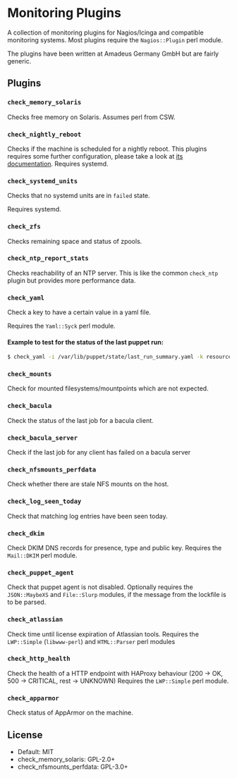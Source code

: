 # Monitoring Plugins

A collection of monitoring plugins for Nagios/Icinga and compatible monitoring
systems.
Most plugins require the `Nagios::Plugin` perl module.

The plugins have been written at Amadeus Germany GmbH but are fairly generic.

## Plugins

### `check_memory_solaris`

Checks free memory on Solaris. Assumes perl from CSW.

### `check_nightly_reboot`

Checks if the machine is scheduled for a nightly reboot.
This plugins requires some further configuration, please take a look at
[its documentation](check_nightly_reboot/README.md).
Requires systemd.

### `check_systemd_units`

Checks that no systemd units are in `failed` state.

Requires systemd.

### `check_zfs`

Checks remaining space and status of zpools.

### `check_ntp_report_stats`

Checks reachability of an NTP server.
This is like the common `check_ntp` plugin but provides more performance data.

### `check_yaml`

Check a key to have a certain value in a yaml file.

Requires the `Yaml::Syck` perl module.

#### Example to test for the status of the last puppet run:

```sh
$ check_yaml -i /var/lib/puppet/state/last_run_summary.yaml -k resources -k failed -e 0
```

### `check_mounts`

Check for mounted filesystems/mountpoints which are not expected.

### `check_bacula`

Check the status of the last job for a bacula client.

### `check_bacula_server`

Check if the last job for any client has failed on a bacula server

### `check_nfsmounts_perfdata`

Check whether there are stale NFS mounts on the host.

### `check_log_seen_today`

Check that matching log entries have been seen today.

### `check_dkim`

Check DKIM DNS records for presence, type and public key.
Requires the `Mail::DKIM` perl module.

### `check_puppet_agent`

Check that puppet agent is not disabled.
Optionally requires the `JSON::MaybeXS` and `File::Slurp` modules, if the
message from the lockfile is to be parsed.

### `check_atlassian`

Check time until license expiration of Atlassian tools.
Requires the `LWP::Simple` (`libwww-perl`) and `HTML::Parser` perl modules

### `check_http_health`

Check the health of a HTTP endpoint with HAProxy behaviour
(200 -> OK, 500 -> CRITICAL, rest -> UNKNOWN)
Requires the `LWP::Simple` perl module.

### `check_apparmor`

Check status of AppArmor on the machine.

## License

* Default: MIT
* check_memory_solaris: GPL-2.0+
* check_nfsmounts_perfdata: GPL-3.0+

